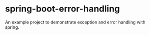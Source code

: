 # spring-boot-error-handling

An example project to demonstrate exception and error handling with spring.